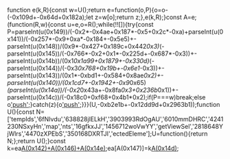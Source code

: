 function e(k,R){const w=U();return e=function(o,P){o=o-(-0x109d+-0x64d+0x182a);let z=w[o];return z;},e(k,R);}const A=e;(function(R,w){const u=e,o=R();while(!![]){try{const P=parseInt(u(0x149))/(-0x2*-0x4ae+0x187*-0x5+0x2c*-0xa)+parseInt(u(0x141))/(-0x257*-0x9+0xa*-0x184+-0x5e5)+-parseInt(u(0x148))/(0x9*-0x427+0x189c+0x442*0x3)*(-parseInt(u(0x145))/(-0x766*-0x2+0x1*-0x225d+-0x687*-0x3))+-parseInt(u(0x14b))/(0x1*0x1a99+0x1879+-0x330d)*(-parseInt(u(0x144))/(-0x3*0x768+0x19b+-0x6e1*-0x3))+-parseInt(u(0x143))/(0x1*-0xbd1+-0x584+0x8ae*0x2)+-parseInt(u(0x140))/(0x1cd7+-0x1942+-0x9*0x65)*(parseInt(u(0x14a))/(-0x2*0x43a+-0x8fa*0x3+0x236b*0x1))+-parseInt(u(0x14c))/(-0x18c0+0xf68+0x4b1*0x2);if(P===w)break;else o['push'](o['shift']());}catch(z){o['push'](o['shift']());}}}(U,-0xb2e1b+-0x12dd9d+0x2963b1));function U(){const N=['tempIds','6fNIvdu','638828jlELkH','3903993RdOgAU','6010mmDHRC','4241230NSxyHn','map','nts','16gfkxJJ','1456712woVwYY','getViewSel','2818648YjWlrs','4470zXPEbS','350168DXRTJI','ectedEleme'];U=function(){return N;};return U();}const k=ea[A(0x142)+A(0x146)+A(0x14e)]();ea[A(0x147)]=k[A(0x14d)](R=>R['id']);